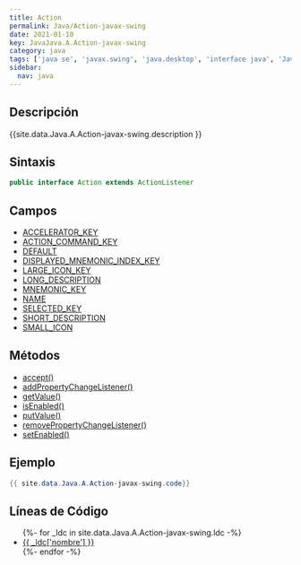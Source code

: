 ```yaml
---
title: Action
permalink: Java/Action-javax-swing
date: 2021-01-10
key: JavaJava.A.Action-javax-swing
category: java
tags: ['java se', 'javax.swing', 'java.desktop', 'interface java', 'Java 1.2']
sidebar: 
  nav: java
---
```


## Descripción
{{site.data.Java.A.Action-javax-swing.description }}

## Sintaxis
~~~java
public interface Action extends ActionListener
~~~

## Campos
* [ACCELERATOR_KEY](/Java/Action-javax-swing/ACCELERATOR_KEY)
* [ACTION_COMMAND_KEY](/Java/Action-javax-swing/ACTION_COMMAND_KEY)
* [DEFAULT](/Java/Action-javax-swing/DEFAULT)
* [DISPLAYED_MNEMONIC_INDEX_KEY](/Java/Action-javax-swing/DISPLAYED_MNEMONIC_INDEX_KEY)
* [LARGE_ICON_KEY](/Java/Action-javax-swing/LARGE_ICON_KEY)
* [LONG_DESCRIPTION](/Java/Action-javax-swing/LONG_DESCRIPTION)
* [MNEMONIC_KEY](/Java/Action-javax-swing/MNEMONIC_KEY)
* [NAME](/Java/Action-javax-swing/NAME)
* [SELECTED_KEY](/Java/Action-javax-swing/SELECTED_KEY)
* [SHORT_DESCRIPTION](/Java/Action-javax-swing/SHORT_DESCRIPTION)
* [SMALL_ICON](/Java/Action-javax-swing/SMALL_ICON)

## Métodos
* [accept()](/Java/Action-javax-swing/accept)
* [addPropertyChangeListener()](/Java/Action-javax-swing/addPropertyChangeListener)
* [getValue()](/Java/Action-javax-swing/getValue)
* [isEnabled()](/Java/Action-javax-swing/isEnabled)
* [putValue()](/Java/Action-javax-swing/putValue)
* [removePropertyChangeListener()](/Java/Action-javax-swing/removePropertyChangeListener)
* [setEnabled()](/Java/Action-javax-swing/setEnabled)

## Ejemplo
~~~java
{{ site.data.Java.A.Action-javax-swing.code}}
~~~

## Líneas de Código
<ul>
{%- for _ldc in site.data.Java.A.Action-javax-swing.ldc -%}
   <li>
       <a href="{{_ldc['url'] }}">{{ _ldc['nombre'] }}</a>
   </li>
{%- endfor -%}
</ul>
